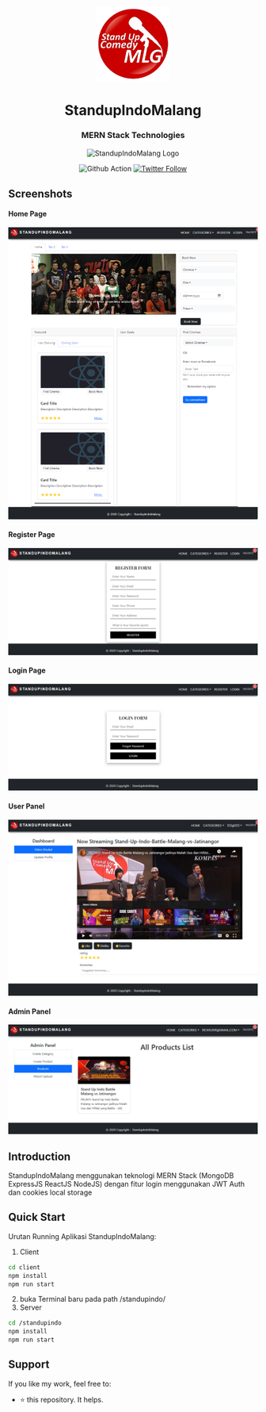 <p>&nbsp;&nbsp;&nbsp;&nbsp;&nbsp;&nbsp;</p>
<p align="center">
<img width="150" height="150" alt="StandupIndoMalang Logo" src="https://github.com/Rickkun11/standupindo/blob/master/client/src/components/assets/logo.png"/>
</p>
<p align="center">
  <h1 align="center">StandupIndoMalang</h1>
  <h3 align="center">MERN Stack Technologies</h3>
</p>
<p align="center">
    <img alt="StandupIndoMalang Logo" src="https://th.bing.com/th/id/OIP.Z6hTDv9NAwKYB5B18BvTFgHaDd?pid=ImgDet&rs=1" align=center />
</p>
<p align="center">
  <img src="https://github.com/nodeonline/nodejscart/actions/workflows/build.yml/badge.svg" alt="Github Action">
  <a href="https://twitter.com/rickkun1112">
    <img alt="Twitter Follow" src="https://img.shields.io/twitter/follow/rickkun1112?style=social">
  </a>
</p>
<h2>Screenshots</h2>
<h4>Home Page</h4>

![App Screenshot](https://github.com/Rickkun11/standupindo/blob/master/preview/homepage.png)
<h4>Register Page</h4>

![App Screenshot](https://github.com/Rickkun11/standupindo/blob/master/preview/register.png)
<h4>Login Page</h4>

![App Screenshot](https://github.com/Rickkun11/standupindo/blob/master/preview/Login.png)

<h4>User Panel</h4>

![App Screenshot](https://github.com/Rickkun11/standupindo/blob/master/preview/User_panel.png)

<h4>Admin Panel</h4>

![App Screenshot](https://github.com/Rickkun11/standupindo/blob/master/preview/admin_panel.png)

## Introduction

StandupIndoMalang menggunakan teknologi MERN Stack (MongoDB ExpressJS ReactJS NodeJS) dengan fitur login menggunakan JWT Auth dan cookies local storage

## Quick Start

Urutan Running Aplikasi StandupIndoMalang:
1. Client
```bash
cd client
npm install
npm run start
```
2. buka Terminal baru pada path /standupindo/
3. Server
```bash
cd /standupindo
npm install
npm run start
```

## Support

If you like my work, feel free to:

- ⭐ this repository. It helps.
